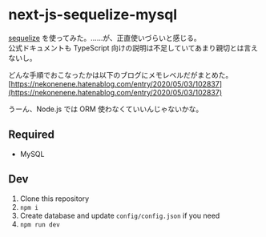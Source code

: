 # next-js-sequelize-mysql

[sequelize](https://sequelize.org) を使ってみた。……が、正直使いづらいと感じる。  
公式ドキュメントも TypeScript 向けの説明は不足していてあまり親切とは言えないし。

どんな手順でおこなったかは以下のブログにメモレベルだがまとめた。  
[https://nekonenene.hatenablog.com/entry/2020/05/03/102837](https://nekonenene.hatenablog.com/entry/2020/05/03/102837)

うーん、Node.js では ORM 使わなくていいんじゃないかな。


## Required

* MySQL


## Dev

1. Clone this repository
2. `npm i`
3. Create database and update `config/config.json` if you need
4. `npm run dev`
